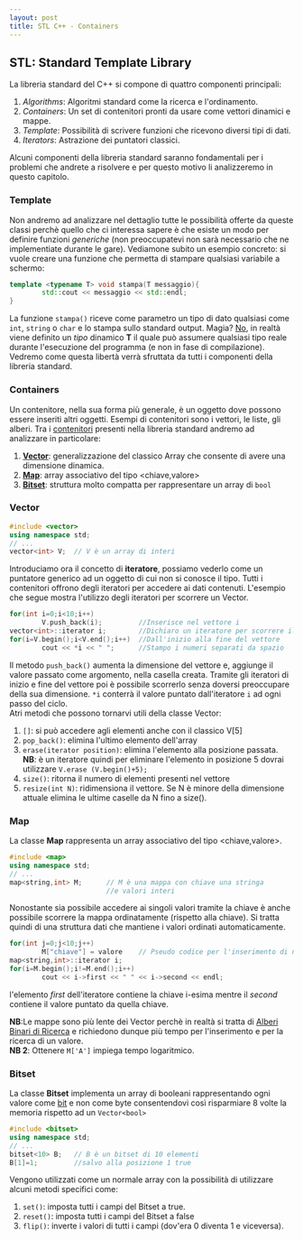 ```yaml
---
layout: post
title: STL C++ - Containers
---
```


## STL: Standard Template Library

La libreria standard del C++ si compone di quattro componenti principali:

1. *Algorithms*: Algoritmi standard come la ricerca e l'ordinamento.
2. *Containers*: Un set di contenitori pronti da usare come vettori dinamici e mappe.
3. *Template*: Possibilità di scrivere funzioni che ricevono diversi tipi di dati.
4. *Iterators*: Astrazione dei puntatori classici.

Alcuni componenti della libreria standard saranno fondamentali per i problemi che andrete a risolvere e per questo motivo li analizzeremo in questo capitolo.

### Template

Non andremo ad analizzare nel dettaglio tutte le possibilità offerte da queste classi perchè quello che ci interessa sapere è che esiste un modo per definire funzioni *generiche* (non preoccupatevi non sarà necessario che ne implementiate durante le gare). Vediamone subito un esempio concreto: si vuole creare una funzione che permetta di stampare qualsiasi variabile a schermo:

```c++
template <typename T> void stampa(T messaggio){
        std::cout << messaggio << std::endl;
}
``` 

La funzione `stampa()` riceve come parametro un tipo di dato qualsiasi come `int`, `string` o `char` e lo stampa sullo standard output. Magia? [No](http://i1.kym-cdn.com/entries/icons/facebook/000/013/034/yeahsciencebitch.jpg), in realtà viene definito un *tipo* dinamico **T** il quale può assumere qualsiasi tipo reale durante l'esecuzione del programma (e non in fase di compilazione).  
Vedremo come questa libertà verrà sfruttata da tutti i componenti della libreria standard.

### Containers

Un contenitore, nella sua forma più generale, è un oggetto dove possono essere inseriti altri oggetti. Esempi di contenitori sono i vettori, le liste, gli alberi. Tra i [contenitori](http://www.cplusplus.com/reference/stl/) presenti nella libreria standard andremo ad analizzare in particolare:

1. **[Vector](http://www.cplusplus.com/reference/vector/vector/)**: generalizzazione del classico Array che consente di avere una dimensione dinamica.
4. **[Map](http://www.cplusplus.com/reference/map/map/)**: array associativo del tipo <chiave,valore>
5. **[Bitset](http://www.cplusplus.com/reference/bitset/bitset/)**: struttura molto compatta per rappresentare un array di `bool`

### Vector

```c++
#include <vector>
using namespace std;
// ...
vector<int> V;  // V è un array di interi
```

Introduciamo ora il concetto di **iteratore**, possiamo vederlo come un puntatore generico ad un oggetto di cui non si conosce il tipo. Tutti i contenitori offrono degli iteratori per accedere ai dati contenuti. L'esempio che segue mostra l'utilizzo degli iteratori per scorrere un Vector.

```c++
for(int i=0;i<10;i++)
        V.push_back(i);         //Inserisce nel vettore i
vector<int>::iterator i;        //Dichiaro un iteratore per scorrere il vettore 
for(i=V.begin();i<V.end();i++)  //Dall'inizio alla fine del vettore
        cout << *i << " ";      //Stampo i numeri separati da spazio
```

Il metodo ```push_back()``` aumenta la dimensione del vettore e, aggiunge il valore passato come argomento, nella casella creata. Tramite gli iteratori di inizio e fine del vettore poi è possibile scorrerlo senza doversi preoccupare della sua dimensione. ```*i``` conterrà il valore puntato dall'iteratore ```i``` ad ogni passo del ciclo.  
Atri metodi che possono tornarvi utili della classe Vector:

1. ```[]```: si può accedere agli elementi anche con il classico V[5]
2. ```pop_back()```: elimina l'ultimo elemento dell'array
3. ```erase(iterator position)```: elimina l'elemento alla posizione passata. **NB**: è un iteratore quindi per eliminare l'elemento in posizione 5 dovrai utilizzare ```V.erase (V.begin()+5);```
4. ```size()```: ritorna il numero di elementi presenti nel vettore
5. ```resize(int N)```: ridimensiona il vettore. Se N è minore della dimensione attuale elimina le ultime caselle da N fino a size().

### Map

La classe **Map** rappresenta un array associativo del tipo <chiave,valore>.  

```c++
#include <map>
using namespace std;
// ...
map<string,int> M;      // M è una mappa con chiave una stringa 
                        //e valori interi
```

Nonostante sia possibile accedere ai singoli valori tramite la chiave è anche possibile scorrere la mappa ordinatamente (rispetto alla chiave). Si tratta quindi di una struttura dati che mantiene i valori ordinati automaticamente.  

```c++
for(int j=0;j<10;j++)
        M["chiave"] = valore    // Pseudo codice per l'inserimento di nuovi valori
map<string,int>::iterator i; 
for(i=M.begin();i!=M.end();i++)
        cout << i->first << " " << i->second << endl;
```

l'elemento *first* dell'iteratore contiene la chiave i-esima mentre il *second* contiene il valore puntato da quella chiave.

**NB**:Le mappe sono più lente dei Vector perchè in realtà si tratta di [Alberi Binari di Ricerca](https://it.wikipedia.org/wiki/Albero_binario_di_ricerca) e richiedono dunque più tempo per l'inserimento e per la ricerca di un valore.  
**NB 2**: Ottenere ```M['A']``` impiega tempo logaritmico.

### Bitset

La classe **Bitset** implementa un array di booleani rappresentando ogni valore come [bit](https://cdn.meme.am/instances/400x/14990996.jpg ) e non come byte consentendovi così risparmiare 8 volte la memoria rispetto ad un ```Vector<bool>```

```c++
#include <bitset>
using namespace std;
// ...
bitset<10> B;   // B è un bitset di 10 elementi
B[1]=1;         //salvo alla posizione 1 true
```

Vengono utilizzati come un normale array con la possibilità di utilizzare alcuni metodi specifici come:

1. ```set()```: imposta tutti i campi del Bitset a true.
2. ```reset()```: imposta tutti i campi del Bitset a false
3. ```flip()```: inverte i valori di tutti i campi (dov'era 0 diventa 1 e viceversa).